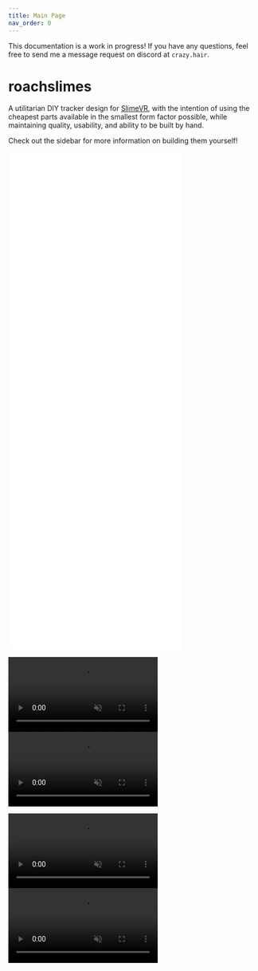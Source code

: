 ```yaml
---
title: Main Page
nav_order: 0
---
```


This documentation is a work in progress! If you have any questions, feel free to send me a message request on discord at `crazy.hair`.

# roachslimes

A utilitarian DIY tracker design for [SlimeVR](https://docs.slimevr.dev/), with the intention of using the cheapest parts available in the smallest form factor possible, while maintaining quality, usability, and ability to be built by hand.

Check out the sidebar for more information on building them yourself!


<iframe src="rendering/mobo.html" style="border:0px #ffffff none;" name="mobo_viewer" scrolling="no" frameborder="1" marginheight="0px" marginwidth="0px" height="500px" width="350px" allowfullscreen></iframe>
<iframe src="rendering/dabo.html" style="border:0px #ffffff none;" name="mobo_viewer" scrolling="no" frameborder="1" marginheight="0px" marginwidth="0px" height="500px" width="350px" allowfullscreen></iframe>

<video src="videos/floatybouncy_mobo.mp4" width="300" autoplay loop muted></video> <video src="videos/floatybouncy_dabo.mp4" width="300" autoplay loop muted></video>

<video src="videos/floatybouncy_mobo_case.mp4" width="300" autoplay loop muted></video> <video src="videos/floatybouncy_dabo_case.mp4" width="300" autoplay loop muted></video>
